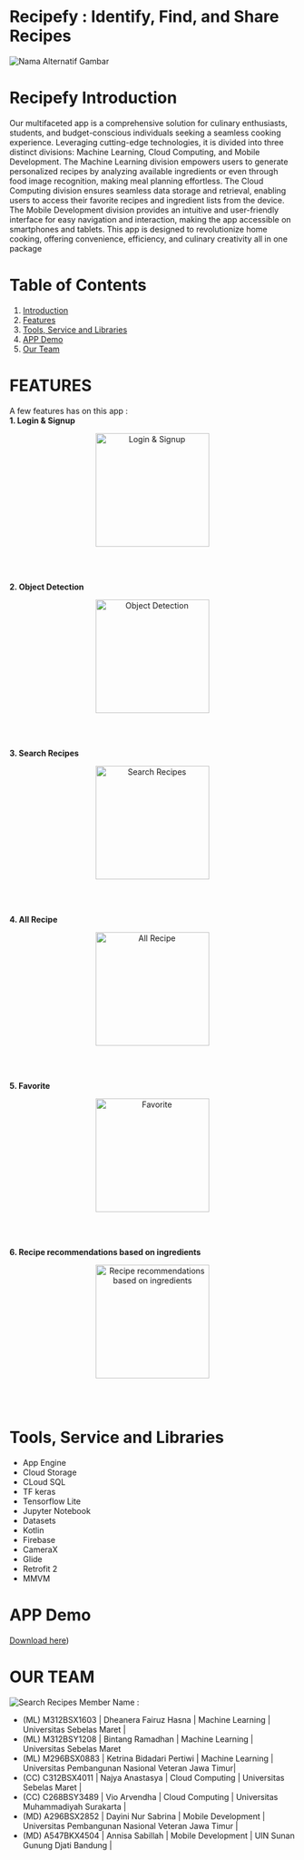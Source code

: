 # Recipefy : Identify, Find, and Share Recipes #

![Nama Alternatif Gambar](https://storage.googleapis.com/recipefy-407103.appspot.com/images/profile/1.png)

# Recipefy Introduction
Our multifaceted app is a comprehensive solution for culinary enthusiasts, students, and budget-conscious individuals seeking a seamless cooking experience. Leveraging cutting-edge technologies, it is divided into three distinct divisions: Machine Learning, Cloud Computing, and Mobile Development. The Machine Learning division empowers users to generate personalized recipes by analyzing available ingredients or even through food image recognition, making meal planning effortless. The Cloud Computing division ensures seamless data storage and retrieval, enabling users to access their favorite recipes and ingredient lists from the device. The Mobile Development division provides an intuitive and user-friendly interface for easy navigation and interaction, making the app accessible on smartphones and tablets. This app is designed to revolutionize home cooking, offering convenience, efficiency, and culinary creativity all in one package

# Table of Contents
1. [Introduction](#introduction)
2. [Features](#features)
3. [Tools, Service and Libraries](#tools-service-and-libraries)
4. [APP Demo](#App-Demo)
5. [Our Team](#our-team)
  
# FEATURES
A few features has on this app : <br>
**1. Login & Signup** <br>
<p align="center">
  <img src="https://storage.googleapis.com/recipefy-407103.appspot.com/images/profile/login.png" alt="Login & Signup" width="200">
</p>
<br><br>

**2. Object Detection** <br>
<p align="center">
  <img src="https://storage.googleapis.com/recipefy-407103.appspot.com/images/profile/objectDetection.png" alt="Object Detection" width="200">
</p>
<br><br>

**3. Search Recipes** <br>
<p align="center">
  <img src="https://storage.googleapis.com/recipefy-407103.appspot.com/images/profile/search.png" alt="Search Recipes" width="200">
</p>
<br><br>

**4. All Recipe** <br>
<p align="center">
  <img src="https://storage.googleapis.com/recipefy-407103.appspot.com/images/profile/allrecipe.png" alt="All Recipe" width="200">
</p>
<br><br>

**5. Favorite** <br>
<p align="center">
  <img src="https://storage.googleapis.com/recipefy-407103.appspot.com/images/profile/favorite.png" alt="Favorite" width="200">
</p>
<br><br>

**6. Recipe recommendations based on ingredients** <br>
<p align="center">
  <img src="https://storage.googleapis.com/recipefy-407103.appspot.com/images/profile/ingredients.png" alt="Recipe recommendations based on ingredients" width="200">
</p>
<br><br>


# Tools, Service and Libraries
* App Engine
* Cloud Storage
* CLoud SQL
* TF keras
* Tensorflow Lite
* Jupyter Notebook
* Datasets
* Kotlin
* Firebase
* CameraX
* Glide
* Retrofit 2  
* MMVM

# APP Demo
  [Download here]([https://drive.google.com/drive/folders/1ROD49KjlayF9pf9-9wC_hje_J_sVRhTA?usp=sharing))


# OUR TEAM
![Search Recipes](https://storage.googleapis.com/recipefy-407103.appspot.com/images/profile/team.png)
Member Name :
* (ML) M312BSX1603 | Dheanera Fairuz Hasna | Machine Learning | Universitas Sebelas Maret |
* (ML) M312BSY1208 | Bintang Ramadhan | Machine Learning | Universitas Sebelas Maret 
* (ML) M296BSX0883 | Ketrina Bidadari Pertiwi | Machine Learning | Universitas Pembangunan Nasional Veteran Jawa Timur|
* (CC) C312BSX4011 | Najya Anastasya | Cloud Computing | Universitas Sebelas Maret |
* (CC) C268BSY3489 | Vio Arvendha | Cloud Computing | Universitas Muhammadiyah Surakarta |
* (MD) A296BSX2852 | Dayini Nur Sabrina | Mobile Development | Universitas Pembangunan Nasional Veteran Jawa Timur |
* (MD) A547BKX4504 | Annisa Sabillah | Mobile Development | UIN Sunan Gunung Djati Bandung |
